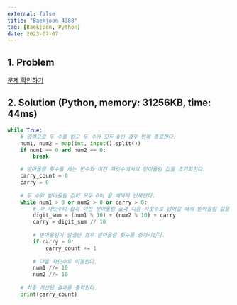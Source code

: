 ```yaml
---
external: false
title: "Baekjoon 4388"
tag: [Baekjoon, Python]
date: 2023-07-07
---
```


## 1. Problem

[문제 확인하기](https://www.acmicpc.net/problem/4388)

## 2. Solution (Python, memory: 31256KB, time: 44ms)

```python
while True:
    # 입력으로 두 수를 받고 두 수가 모두 0인 경우 반복 종료한다.
    num1, num2 = map(int, input().split())
    if num1 == 0 and num2 == 0:
        break

    # 받아올림 횟수를 세는 변수와 이전 자릿수에서의 받아올림 값을 초기화한다.
    carry_count = 0
    carry = 0
    
    # 두 수와 받아올림 값이 모두 0이 될 때까지 반복한다.
    while num1 > 0 or num2 > 0 or carry > 0:
        # 각 자릿수의 합과 이전 받아올림 값과 다음 자릿수로 넘어갈 때의 받아올림 값을 계산한다.
        digit_sum = (num1 % 10) + (num2 % 10) + carry
        carry = digit_sum // 10
        
        # 받아올림이 발생한 경우 받아올림 횟수를 증가시킨다.
        if carry > 0:
            carry_count += 1
        
        # 다음 자릿수로 이동한다.
        num1 //= 10
        num2 //= 10
    
    # 최종 계산된 결과를 출력한다.
    print(carry_count)
```
